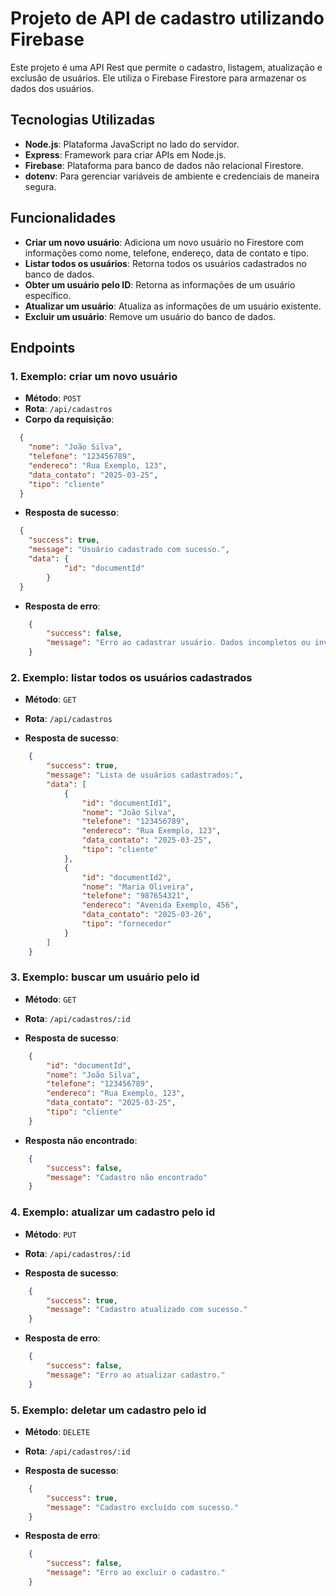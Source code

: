 # Projeto de API de cadastro utilizando Firebase

Este projeto é uma API Rest que permite o cadastro, listagem, atualização e exclusão de usuários. Ele utiliza o Firebase Firestore para armazenar os dados dos usuários.

## Tecnologias Utilizadas

- **Node.js**: Plataforma JavaScript no lado do servidor.
- **Express**: Framework para criar APIs em Node.js.
- **Firebase**: Plataforma para banco de dados não relacional Firestore.
- **dotenv**: Para gerenciar variáveis de ambiente e credenciais de maneira segura.

## Funcionalidades

- **Criar um novo usuário**: Adiciona um novo usuário no Firestore com informações como nome, telefone, endereço, data de contato e tipo.
- **Listar todos os usuários**: Retorna todos os usuários cadastrados no banco de dados.
- **Obter um usuário pelo ID**: Retorna as informações de um usuário específico.
- **Atualizar um usuário**: Atualiza as informações de um usuário existente.
- **Excluir um usuário**: Remove um usuário do banco de dados.

## Endpoints

### 1. Exemplo: criar um novo usuário
- **Método**: `POST`
- **Rota**: `/api/cadastros`
- **Corpo da requisição**:
```json
  {
    "nome": "João Silva",
    "telefone": "123456789",
    "endereco": "Rua Exemplo, 123",
    "data_contato": "2025-03-25",
    "tipo": "cliente"
  }
```

- **Resposta de sucesso**:
```json
  {
    "success": true,
    "message": "Usuário cadastrado com sucesso.",
    "data": {
            "id": "documentId"
        }
  }
```

- **Resposta de erro**:
```json
    {
        "success": false,
        "message": "Erro ao cadastrar usuário. Dados incompletos ou inválidos."
    }
```
### 2. Exemplo: listar todos os usuários cadastrados
- **Método**: `GET`
- **Rota**: `/api/cadastros`

- **Resposta de sucesso**:
```json
    {
        "success": true,
        "message": "Lista de usuários cadastrados:",
        "data": [
            {
                "id": "documentId1",
                "nome": "João Silva",
                "telefone": "123456789",
                "endereco": "Rua Exemplo, 123",
                "data_contato": "2025-03-25",
                "tipo": "cliente"
            },
            {
                "id": "documentId2",
                "nome": "Maria Oliveira",
                "telefone": "987654321",
                "endereco": "Avenida Exemplo, 456",
                "data_contato": "2025-03-26",
                "tipo": "fornecedor"
            }
        ]
    }
```
### 3. Exemplo: buscar um usuário pelo id
- **Método**: `GET`
- **Rota**: `/api/cadastros/:id`

- **Resposta de sucesso**:
```json
    {
        "id": "documentId",
        "nome": "João Silva",
        "telefone": "123456789",
        "endereco": "Rua Exemplo, 123",
        "data_contato": "2025-03-25",
        "tipo": "cliente"
    }
```

- **Resposta não encontrado**:
```json
    {
        "success": false,
        "message": "Cadastro não encontrado"
    }
```
### 4. Exemplo: atualizar um cadastro pelo id
- **Método**: `PUT`
- **Rota**: `/api/cadastros/:id`

- **Resposta de sucesso**:
```json
    {
        "success": true,
        "message": "Cadastro atualizado com sucesso."
    }
```

- **Resposta de erro**:
```json
    {
        "success": false,
        "message": "Erro ao atualizar cadastro."
    }
```

### 5. Exemplo: deletar um cadastro pelo id
- **Método**: `DELETE`
- **Rota**: `/api/cadastros/:id`

- **Resposta de sucesso**:
```json
    {
        "success": true,
        "message": "Cadastro excluído com sucesso."
    }
```

- **Resposta de erro**:
```json
    {
        "success": false,
        "message": "Erro ao excluir o cadastro."
    }
```